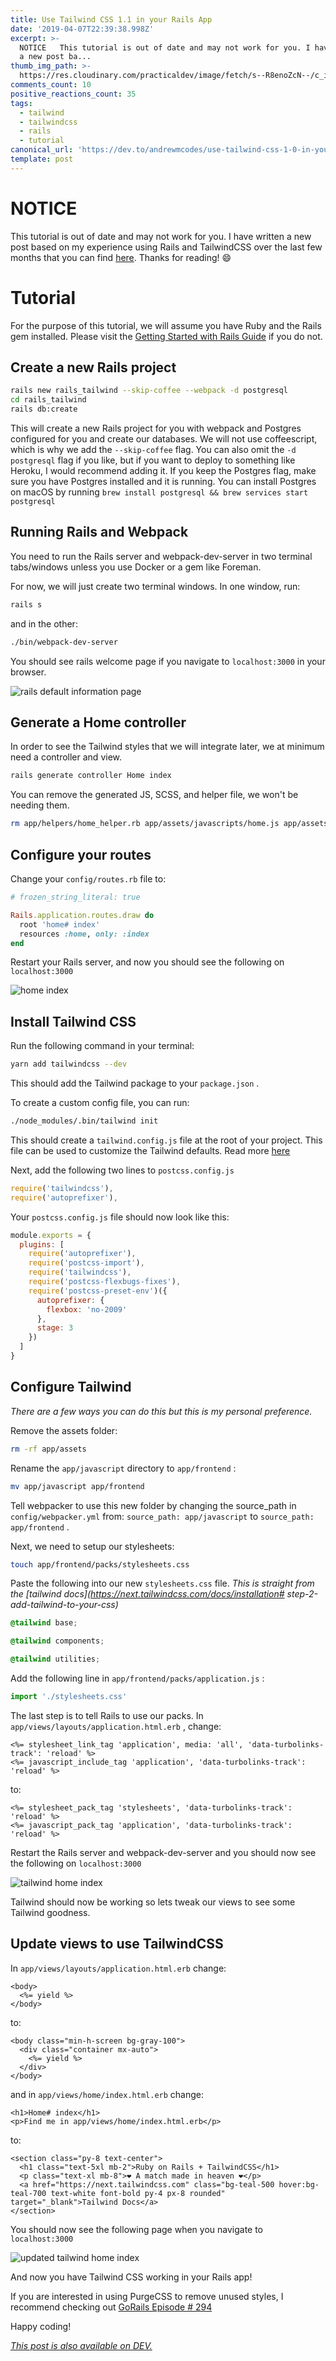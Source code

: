 ```yaml
---
title: Use Tailwind CSS 1.1 in your Rails App
date: '2019-04-07T22:39:38.998Z'
excerpt: >-
  NOTICE   This tutorial is out of date and may not work for you. I have written
  a new post ba...
thumb_img_path: >-
  https://res.cloudinary.com/practicaldev/image/fetch/s--R8enoZcN--/c_imagga_scale,f_auto,fl_progressive,h_420,q_auto,w_1000/https://thepracticaldev.s3.amazonaws.com/i/3x0vy7vz4j7tk5s557m2.png
comments_count: 10
positive_reactions_count: 35
tags:
  - tailwind
  - tailwindcss
  - rails
  - tutorial
canonical_url: 'https://dev.to/andrewmcodes/use-tailwind-css-1-0-in-your-rails-app-4pm4'
template: post
---
```

# NOTICE

This tutorial is out of date and may not work for you. I have written a new post based on my experience using Rails and TailwindCSS over the last few months that you can find [here](https://dev.to/andrewmcodes/ruby-on-rails-and-tailwindcss-1-1-4-mm5). Thanks for reading! 😄

# Tutorial

For the purpose of this tutorial, we will assume you have Ruby and the Rails gem installed. Please visit the [Getting Started with Rails Guide](https://guides.rubyonrails.org/getting_started.html) if you do not.

## Create a new Rails project


```sh
rails new rails_tailwind --skip-coffee --webpack -d postgresql
cd rails_tailwind
rails db:create
```


This will create a new Rails project for you with webpack and Postgres configured for you and create our databases. We will not use coffeescript, which is why we add the 
`--skip-coffee`
 flag. You can also omit the 
`-d postgresql`
 flag if you like, but if you want to deploy to something like Heroku, I would recommend adding it. If you keep the Postgres flag, make sure you have Postgres installed and it is running. You can install Postgres on macOS by running 
`brew install postgresql && brew services start postgresql`


## Running Rails and Webpack

You need to run the Rails server and webpack-dev-server in two terminal tabs/windows unless you use Docker or a gem like Foreman.

For now, we will just create two terminal windows. In one window, run:


```sh
rails s
```


and in the other:


```sh
./bin/webpack-dev-server
```


You should see rails welcome page if you navigate to 
`localhost:3000`
 in your browser.

![rails default information page](https://guides.rubyonrails.org/images/getting_started/rails_welcome.png)

## Generate a Home controller

In order to see the Tailwind styles that we will integrate later, we at minimum need a controller and view.


```sh
rails generate controller Home index
```


You can remove the generated JS, SCSS, and helper file, we won't be needing them.


```sh
rm app/helpers/home_helper.rb app/assets/javascripts/home.js app/assets/stylesheets/home.scss
```


## Configure your routes

Change your 
`config/routes.rb`
 file to:


```rb
# frozen_string_literal: true

Rails.application.routes.draw do
  root 'home# index'
  resources :home, only: :index
end
```


Restart your Rails server, and now you should see the following on 
`localhost:3000`


![home index](https://i.imgur.com/A47j9dx.png)

## Install Tailwind CSS

Run the following command in your terminal:


```sh
yarn add tailwindcss --dev
```


This should add the Tailwind package to your 
`package.json`
.

To create a custom config file, you can run:


```sh
./node_modules/.bin/tailwind init
```


This should create a 
`tailwind.config.js`
 file at the root of your project. This file can be used to customize the Tailwind defaults. Read more [here](https://next.tailwindcss.com/docs/configuration)

Next, add the following two lines to 
`postcss.config.js`



```js
require('tailwindcss'),
require('autoprefixer'),
```


Your 
`postcss.config.js`
 file should now look like this:


```js
module.exports = {
  plugins: [
    require('autoprefixer'),
    require('postcss-import'),
    require('tailwindcss'),
    require('postcss-flexbugs-fixes'),
    require('postcss-preset-env')({
      autoprefixer: {
        flexbox: 'no-2009'
      },
      stage: 3
    })
  ]
}
```


## Configure Tailwind

_There are a few ways you can do this but this is my personal preference._

Remove the assets folder:


```sh
rm -rf app/assets
```


Rename the 
`app/javascript`
 directory to 
`app/frontend`
:


```sh
mv app/javascript app/frontend
```


Tell webpacker to use this new folder by changing the source_path in 
`config/webpacker.yml`
 from: 
`source_path: app/javascript`
 to 
`source_path: app/frontend`
.

Next, we need to setup our stylesheets:


```sh
touch app/frontend/packs/stylesheets.css
```


Paste the following into our new 
`stylesheets.css`
 file. _This is straight from the [tailwind docs](https://next.tailwindcss.com/docs/installation# step-2-add-tailwind-to-your-css)_


```css
@tailwind base;

@tailwind components;

@tailwind utilities;
```


Add the following line in 
`app/frontend/packs/application.js`
:


```js
import './stylesheets.css'
```


The last step is to tell Rails to use our packs. In 
`app/views/layouts/application.html.erb`
, change:


```erb
<%= stylesheet_link_tag 'application', media: 'all', 'data-turbolinks-track': 'reload' %>
<%= javascript_include_tag 'application', 'data-turbolinks-track': 'reload' %>
```


to:


```erb
<%= stylesheet_pack_tag 'stylesheets', 'data-turbolinks-track': 'reload' %>
<%= javascript_pack_tag 'application', 'data-turbolinks-track': 'reload' %>
```


Restart the Rails server and webpack-dev-server and you should now see the following on 
`localhost:3000`


![tailwind home index](https://i.imgur.com/C64oFFy.png)

Tailwind should now be working so lets tweak our views to see some Tailwind goodness.

## Update views to use TailwindCSS

In 
`app/views/layouts/application.html.erb`
 change:


```erb
<body>
  <%= yield %>
</body>
```


to:


```erb
<body class="min-h-screen bg-gray-100">
  <div class="container mx-auto">
    <%= yield %>
  </div>
</body>
```


and in 
`app/views/home/index.html.erb`
 change:


```erb
<h1>Home# index</h1>
<p>Find me in app/views/home/index.html.erb</p>
```


to:


```erb
<section class="py-8 text-center">
  <h1 class="text-5xl mb-2">Ruby on Rails + TailwindCSS</h1>
  <p class="text-xl mb-8">❤️ A match made in heaven️️ ❤️</p>
  <a href="https://next.tailwindcss.com" class="bg-teal-500 hover:bg-teal-700 text-white font-bold py-4 px-8 rounded" target="_blank">Tailwind Docs</a>
</section>
```


You should now see the following page when you navigate to 
`localhost:3000`


![updated tailwind home index](https://i.imgur.com/okfqCoS.png)

And now you have Tailwind CSS working in your Rails app!

If you are interested in using PurgeCSS to remove unused styles, I recommend checking out [GoRails Episode # 294](https://gorails.com/episodes/purgecss?autoplay=1)

Happy coding!


*[This post is also available on DEV.](https://dev.to/andrewmcodes/use-tailwind-css-1-0-in-your-rails-app-4pm4)*


<script>
const parent = document.getElementsByTagName('head')[0];
const script = document.createElement('script');
script.type = 'text/javascript';
script.src = 'https://cdnjs.cloudflare.com/ajax/libs/iframe-resizer/4.1.1/iframeResizer.min.js';
script.charset = 'utf-8';
script.onload = function() {
    window.iFrameResize({}, '.liquidTag');
};
parent.appendChild(script);
</script>    
